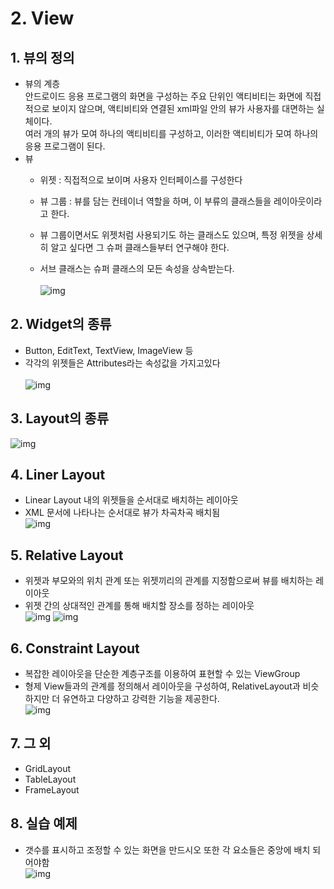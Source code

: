 # 2. View
## 1. 뷰의 정의
- 뷰의 계층<br>
안드로이드 응용 프로그램의 화면을 구성하는 주요 단위인 액티비티는 화면에 직접적으로 보이지 않으며, 액티비티와 연결된 xml파일 안의 뷰가 사용자를 대면하는 실체이다.<br>
여러 개의 뷰가 모여 하나의 액티비티를 구성하고, 이러한 액티비티가 모여 하나의 응용 프로그램이 된다.<br>
- 뷰
  - 위젯 : 직접적으로 보이며 사용자 인터페이스를 구성한다
  - 뷰 그룹 : 뷰를 담는 컨테이너 역할을 하며, 이 부류의 클래스들을 레이아웃이라고 한다.

  - 뷰 그룹이면서도 위젯처럼 사용되기도 하는 클래스도 있으며, 특정 위젯을 상세히 알고 싶다면 그 슈퍼 클래스들부터 연구해야 한다.<br>
  - 서브 클래스는 슈퍼 클래스의 모든 속성을 상속받는다.<br><br>
![img](./Images/2/1.png)

## 2. Widget의 종류<br>
  - Button, EditText, TextView, ImageView 등<br>
  - 각각의 위젯들은 Attributes라는 속성값을 가지고있다<br><br> 
   ![img](./Images/2/2.png)

## 3. Layout의 종류
   ![img](./Images/2/3.png)

## 4. Liner Layout
   - Linear Layout 내의 위젯들을 순서대로 배치하는 레이아웃
   - XML 문서에 나타나는 순서대로 뷰가 차곡차곡 배치됨<br>
  ![img](./Images/2/4.png)

## 5. Relative Layout
   - 위젯과 부모와의 위치 관계 또는 위젯끼리의 관계를 지정함으로써 뷰를 배치하는 레이아웃
   - 위젯 간의 상대적인 관계를 통해 배치할 장소를 정하는 레이아웃<br>
![img](./Images/2/5.png)
![img](./Images/2/6.png)

## 6. Constraint Layout
   - 복잡한 레이아웃을 단순한 계층구조를 이용하여 표현할 수 있는 ViewGroup
   - 형제 View들과의 관계를 정의해서 레이아웃을 구성하여, RelativeLayout과 비슷하지만 더 유연하고 다양하고 강력한 기능을 제공한다.<br>
  ![img](./Images/2/7.png)

## 7. 그 외
   - GridLayout
   - TableLayout
   - FrameLayout

## 8. 실습 예제
   - 갯수를 표시하고 조정할 수 있는 화면을 만드시오 또한 각 요소들은 중앙에 배치 되어야함<br>
![img](./Images/2/8.png)